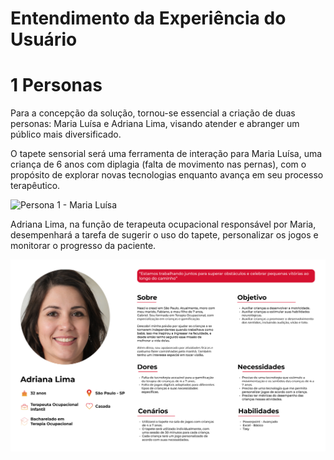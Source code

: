 # Entendimento da Experiência do Usuário

# 1 Personas

Para a concepção da solução, tornou-se essencial a criação de duas personas: Maria Luísa e Adriana Lima, visando atender e abranger um público mais diversificado.

O tapete sensorial será uma ferramenta de interação para Maria Luísa, uma criança de 6 anos com diplagia (falta de movimento nas pernas), com o propósito de explorar novas tecnologias enquanto avança em seu processo terapêutico.

![Persona 1 - Maria Luísa](img/Maria%20Luísa.png)

Adriana Lima, na função de terapeuta ocupacional responsável por Maria, desempenhará a tarefa de sugerir o uso do tapete, personalizar os jogos e monitorar o progresso da paciente.

![Persona 2 - Adriana Lima](img/Adriana%20Lima.png)

